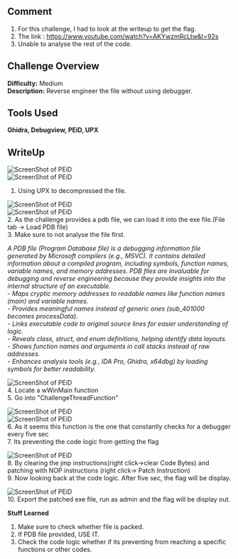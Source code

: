 ## Comment
1. For this challenge, I had to look at the writeup to get the flag.  
2. The link : https://www.youtube.com/watch?v=AKYwzmRcLtw&t=92s  
3. Unable to analyse the rest of the code.  

## Challenge Overview
**Difficulty:** Medium  
**Description:** Reverse engineer the file without using debugger. 
## Tools Used
**Ghidra, Debugview, PEiD, UPX**  
## WriteUp
![ScreenShot of PEiD](https://imgur.com/LZzDki1.png)  
![ScreenShot of PEiD](https://imgur.com/PD1hwHj.png)
1. Using UPX to decompressed the file.

![ScreenShot of PEiD](https://imgur.com/VjiAqbL.png)  
![ScreenShot of PEiD](https://imgur.com/C2kTApa.png)  
2. As the challenge provides a pdb file, we can load it into the exe file.(File tab -> Load PDB file)   
3. Make sure to not analyse the file first.  

*A PDB file (Program Database file) is a debugging information file generated by Microsoft compilers (e.g., MSVC). It contains detailed information about a compiled program, including symbols, function names, variable names, and memory addresses. PDB files are invaluable for debugging and reverse engineering because they provide insights into the internal structure of an executable.*  
*- Maps cryptic memory addresses to readable names like function names (main) and variable names.*  
*- Provides meaningful names instead of generic ones (sub_401000 becomes processData).*  
*- Links executable code to original source lines for easier understanding of logic.*  
*- Reveals class, struct, and enum definitions, helping identify data layouts.*  
*- Shows function names and arguments in call stacks instead of raw addresses.*  
*- Enhances analysis tools (e.g., IDA Pro, Ghidra, x64dbg) by loading symbols for better readability.*  

![ScreenShot of PEiD](https://imgur.com/3ZVx3dQ.png)  
4. Locate a wWinMain function  
5. Go into "ChallengeThreadFunction"  

![ScreenShot of PEiD](https://imgur.com/JYdZNVS.png)  
![ScreenShot of PEiD](https://imgur.com/a1QeYPD.png)  
6. As it seems this function is the one that constantly checks for a debugger every five sec  
7. Its preventing the code logic from getting the flag  

![ScreenShot of PEiD](https://imgur.com/Cfl6Kf9.png)  
8. By clearing the jmp instructions(right click->clear Code Bytes) and patching with NOP instructions (right click-> Patch Instruction)  
9. Now looking back at the code logic. After five sec, the flag will be display.  

![ScreenShot of PEiD](https://imgur.com/WOaO61e.png)  
10. Export the patched exe file, run as admin and the flag will be display out.  

**Stuff Learned**  
1. Make sure to check whether file is packed.  
2. If PDB file provided, USE IT.  
3. Check the code logic whether if its preventing from reaching a specific functions or other codes.    






